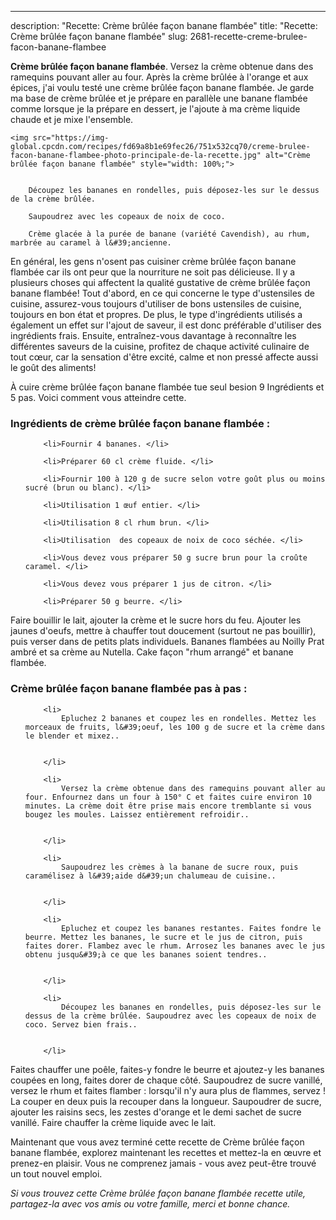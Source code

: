 ---
description: "Recette: Crème brûlée façon banane flambée"
title: "Recette: Crème brûlée façon banane flambée"
slug: 2681-recette-creme-brulee-facon-banane-flambee

<p>
	<strong>Crème brûlée façon banane flambée</strong>. 
	Versez la crème obtenue dans des ramequins pouvant aller au four. Après la crème brûlée à l&#39;orange et aux épices, j&#39;ai voulu testé une crème brûlée façon banane flambée. Je garde ma base de crème brûlée et je prépare en parallèle une banane flambée comme lorsque je la prépare en dessert, je l&#39;ajoute à ma crème liquide chaude et je mixe l&#39;ensemble.
</p>
<p>
	
	<img src="https://img-global.cpcdn.com/recipes/fd69a8b1e69fec26/751x532cq70/creme-brulee-facon-banane-flambee-photo-principale-de-la-recette.jpg" alt="Crème brûlée façon banane flambée" style="width: 100%;">
	
	
		Découpez les bananes en rondelles, puis déposez-les sur le dessus de la crème brûlée.
	
		Saupoudrez avec les copeaux de noix de coco.
	
		Crème glacée à la purée de banane (variété Cavendish), au rhum, marbrée au caramel à l&#39;ancienne.
	
</p>

En général, les gens n'osent pas cuisiner crème brûlée façon banane flambée car ils ont peur que la nourriture ne soit pas délicieuse. Il y a plusieurs choses qui affectent la qualité gustative de crème brûlée façon banane flambée! Tout d'abord, en ce qui concerne le type d'ustensiles de cuisine, assurez-vous toujours d'utiliser de bons ustensiles de cuisine, toujours en bon état et propres. De plus, le type d'ingrédients utilisés a également un effet sur l'ajout de saveur, il est donc préférable d'utiliser des ingrédients frais. Ensuite, entraînez-vous davantage à reconnaître les différentes saveurs de la cuisine, profitez de chaque activité culinaire de tout cœur, car la sensation d'être excité, calme et non pressé affecte aussi le goût des aliments!

<!--inarticleads1-->

À cuire crème brûlée façon banane flambée tue seul besion 9 Ingrédients et 5 pas. Voici comment vous atteindre cette.

<h3>Ingrédients de crème brûlée façon banane flambée :</h3>

<ol>
	
		<li>Fournir 4 bananes. </li>
	
		<li>Préparer 60 cl crème fluide. </li>
	
		<li>Fournir 100 à 120 g de sucre selon votre goût plus ou moins sucré (brun ou blanc). </li>
	
		<li>Utilisation 1 œuf entier. </li>
	
		<li>Utilisation 8 cl rhum brun. </li>
	
		<li>Utilisation  des copeaux de noix de coco séchée. </li>
	
		<li>Vous devez vous préparer 50 g sucre brun pour la croûte caramel. </li>
	
		<li>Vous devez vous préparer 1 jus de citron. </li>
	
		<li>Préparer 50 g beurre. </li>
	
</ol>

Faire bouillir le lait, ajouter la crème et le sucre hors du feu. Ajouter les jaunes d&#39;oeufs, mettre à chauffer tout doucement (surtout ne pas bouillir), puis verser dans de petits plats individuels. Bananes flambées au Noilly Prat ambré et sa crème au Nutella. Cake façon &#34;rhum arrangé&#34; et banane flambée. 

<!--inarticleads2-->

<h3>Crème brûlée façon banane flambée pas à pas :</h3>

<ol>
	
		<li>
			Epluchez 2 bananes et coupez les en rondelles. Mettez les morceaux de fruits, l&#39;oeuf, les 100 g de sucre et la crème dans le blender et mixez..
			
			
		</li>
	
		<li>
			Versez la crème obtenue dans des ramequins pouvant aller au four. Enfournez dans un four à 150° C et faites cuire environ 10 minutes. La crème doit être prise mais encore tremblante si vous bougez les moules. Laissez entièrement refroidir..
			
			
		</li>
	
		<li>
			Saupoudrez les crèmes à la banane de sucre roux, puis caramélisez à l&#39;aide d&#39;un chalumeau de cuisine..
			
			
		</li>
	
		<li>
			Epluchez et coupez les bananes restantes. Faites fondre le beurre. Mettez les bananes, le sucre et le jus de citron, puis faites dorer. Flambez avec le rhum. Arrosez les bananes avec le jus obtenu jusqu&#39;à ce que les bananes soient tendres..
			
			
		</li>
	
		<li>
			Découpez les bananes en rondelles, puis déposez-les sur le dessus de la crème brûlée. Saupoudrez avec les copeaux de noix de coco. Servez bien frais..
			
			
		</li>
	
</ol>

Faites chauffer une poêle, faites-y fondre le beurre et ajoutez-y les bananes coupées en long, faites dorer de chaque côté. Saupoudrez de sucre vanillé, versez le rhum et faites flamber : lorsqu&#39;il n&#39;y aura plus de flammes, servez ! La couper en deux puis la recouper dans la longueur. Saupoudrer de sucre, ajouter les raisins secs, les zestes d&#39;orange et le demi sachet de sucre vanillé. Faire chauffer la crème liquide avec le lait. 

<!--inarticleads1-->

<p>
Maintenant que vous avez terminé cette recette de Crème brûlée façon banane flambée, explorez maintenant les recettes et mettez-la en œuvre et prenez-en plaisir. Vous ne comprenez jamais - vous avez peut-être trouvé un tout nouvel emploi.
</p>

<p>
<i>Si vous trouvez cette Crème brûlée façon banane flambée recette utile, partagez-la avec vos amis ou votre famille, merci et bonne chance.</i>
</p>
